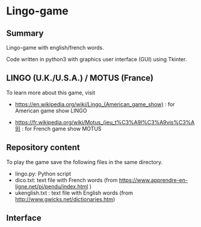 # Lingo-game

## Summary 

Lingo-game with english/french words.

Code written in python3 with graphics user interface (GUI) using Tkinter.

## LINGO (U.K./U.S.A.) / MOTUS (France)

To learn more about this game, visit
* https://en.wikipedia.org/wiki/Lingo_(American_game_show) : for American game show LINGO

* https://fr.wikipedia.org/wiki/Motus_(jeu_t%C3%A9l%C3%A9vis%C3%A9) : for French game show MOTUS 

## Repository content 

To play the game save the following files in the same directory.
* lingo.py: Python script
* dico.txt: text file with French words (from https://www.apprendre-en-ligne.net/pj/pendu/index.html )
* ukenglish.txt : text file with English words (from http://www.gwicks.net/dictionaries.htm)

## Interface
